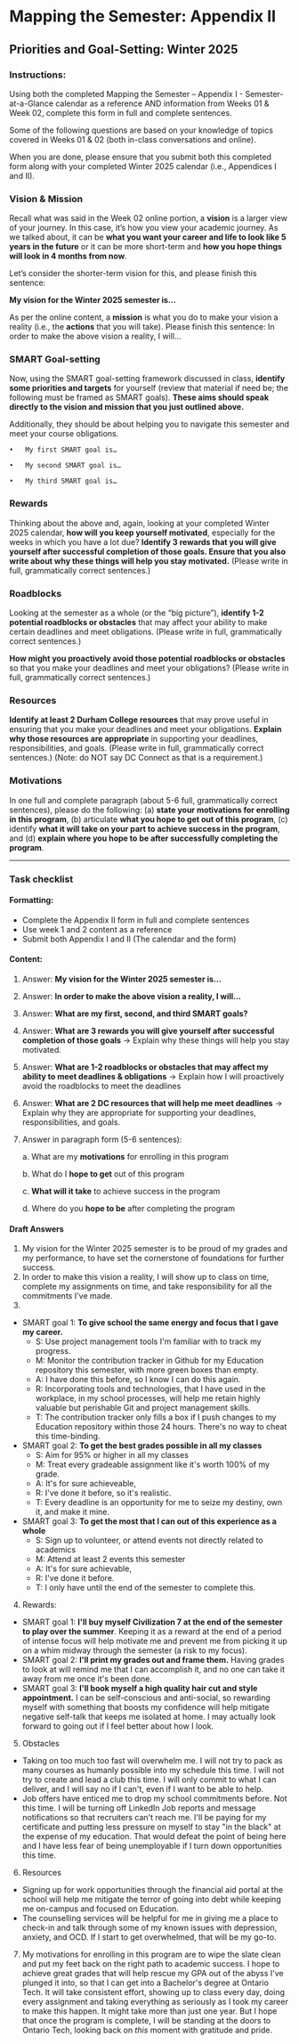 # Mapping the Semester: Appendix II

## Priorities and Goal-Setting: Winter 2025

### Instructions:
Using both the completed Mapping the Semester – Appendix I - Semester-at-a-Glance calendar as a reference AND information from Weeks 01 & Week 02, complete this form in full and complete sentences. 

Some of the following questions are based on your knowledge of topics covered in Weeks 01 & 02 (both in-class conversations and online).

When you are done, please ensure that you submit both this completed form along with your completed Winter 2025 calendar (i.e., Appendices I and II). 

### Vision & Mission
Recall what was said in the Week 02 online portion, a **vision** is a larger view of your journey. In this case, it’s how you view your academic journey. As we talked about, it can be **what you want your career and life to look like 5 years in the future** or it can be more short-term and **how you hope things will look in 4 months from now**. 

Let’s consider the shorter-term vision for this, and please finish this sentence:

**My vision for the Winter 2025 semester is…**

As per the online content, a **mission** is what you do to make your vision a reality (i.e., the **actions** that you will take). Please finish this sentence:
In order to make the above vision a reality, I will…

### SMART Goal-setting
Now, using the SMART goal-setting framework discussed in class, **identify some priorities and targets** for yourself (review that material if need be; the following must be framed as SMART goals). **These aims should speak directly to the vision and mission that you just outlined above.** 

Additionally, they should be about helping you to navigate this semester and meet your course obligations. 
    
	•	My first SMART goal is…

	•	My second SMART goal is…

	•	My third SMART goal is…

### Rewards
Thinking about the above and, again, looking at your completed Winter 2025 calendar, **how will you keep yourself motivated**, especially for the weeks in which you have a lot due? **Identify 3 rewards that you will give yourself after successful completion of those goals. Ensure that you also write about why these things will help you stay motivated.** (Please write in full, grammatically correct sentences.)

### Roadblocks
Looking at the semester as a whole (or the “big picture”), **identify 1-2 potential roadblocks or obstacles** that may affect your ability to make certain deadlines and meet obligations. (Please write in full, grammatically correct sentences.) 

**How might you proactively avoid those potential roadblocks or obstacles** so that you make your deadlines and meet your obligations? (Please write in full, grammatically correct sentences.)

### Resources
**Identify at least 2 Durham College resources** that may prove useful in ensuring that you make your deadlines and meet your obligations. **Explain why those resources are appropriate** in supporting your deadlines, responsibilities, and goals. (Please write in full, grammatically correct sentences.) (Note: do NOT say DC Connect as that is a requirement.)

### Motivations
In one full and complete paragraph (about 5-6 full, grammatically correct sentences), please do the following: (a) **state your motivations for enrolling in this program**, (b) articulate **what you hope to get out of this program**, (c) identify **what it will take on your part to achieve success in the program**, and (d) **explain where you hope to be after successfully completing the program**.

------

### Task checklist
#### Formatting:
* Complete the Appendix II form in full and complete sentences
* Use week 1 and 2 content as a reference
* Submit both Appendix I and II (The calendar and the form)

#### Content:
1. Answer: **My vision for the Winter 2025 semester is…**
2. Answer: **In order to make the above vision a reality, I will…**
3. Answer: **What are my first, second, and third SMART goals?**
4. Answer: **What are 3 rewards you will give yourself after successful completion of those goals** → Explain why these things will help you stay motivated.
5. Answer: **What are 1-2 roadblocks or obstacles that may affect my ability to meet deadlines & obligations** → Explain how I will proactively avoid the roadblocks to meet the deadlines
6. Answer: **What are 2 DC resources that will help me meet deadlines** → Explain why they are appropriate for supporting your deadlines, responsibilities, and goals. 
7. Answer in paragraph form (5-6 sentences): 

   a. What are my **motivations** for enrolling in this program

   b. What do I **hope to get** out of this program

   c. **What will it take** to achieve success in the program

   d. Where do you **hope to be** after completing the program

#### Draft Answers
1. My vision for the Winter 2025 semester is to be proud of my grades and my performance, to have set the cornerstone of foundations for further success.
2. In order to make this vision a reality, I will show up to class on time, complete my assignments on time, and take responsibility for all the commitments I've made.
3. 
- SMART goal 1: **To give school the same energy and focus that I gave my career.** 
  - S: Use project management tools I'm familiar with to track my progress. 
  - M: Monitor the contribution tracker in Github for my Education repository this semester, with more green boxes than empty.
  - A: I have done this before, so I know I can do this again. 
  - R: Incorporating tools and technologies, that I have used in the workplace, in my school processes, will help me retain highly valuable but perishable Git and project management skills.
  - T: The contribution tracker only fills a box if I push changes to my Education repository within those 24 hours. There's no way to cheat this time-binding. 
- SMART goal 2: **To get the best grades possible in all my classes**
  - S: Aim for 95% or higher in all my classes
  - M: Treat every gradeable assignment like it's worth 100% of my grade.
  - A: It's for sure achieveable,
  - R: I've done it before, so it's realistic.
  - T: Every deadline is an opportunity for me to seize my destiny, own it, and make it mine.
- SMART goal 3: **To get the most that I can out of this experience as a whole**
  - S: Sign up to volunteer, or attend events not directly related to academics
  - M: Attend at least 2 events this semester
  - A: It's for sure achievable,
  - R: I've done it before.
  - T: I only have until the end of the semester to complete this. 

4. Rewards: 
  - SMART goal 1: **I'll buy myself Civilization 7 at the end of the semester to play over the summer**. Keeping it as a reward at the end of a period of intense focus will help motivate me and prevent me from picking it up on a whim midway through the semester (a risk to my focus).
  - SMART goal 2: **I'll print my grades out and frame them.** Having grades to look at will remind me that I can accomplish it, and no one can take it away from me once it's been done. 
  - SMART goal 3: **I'll book myself a high quality hair cut and style appointment.** I can be self-conscious and anti-social, so rewarding myself with something that boosts my confidence will help mitigate negative self-talk that keeps me isolated at home. I may actually look forward to going out if I feel better about how I look.  

5. Obstacles
  - Taking on too much too fast will overwhelm me. I will not try to pack as many courses as humanly possible into my schedule this time. I will not try to create and lead a club this time. I will only commit to what I can deliver, and I will say no if I can't, even if I want to be able to help. 
  - Job offers have enticed me to drop my school commitments before. Not this time. I will be turning off LinkedIn Job reports and message notifications so that recruiters can't reach me. I'll be paying for my certificate and putting less pressure on myself to stay "in the black" at the expense of my education. That would defeat the point of being here and I have less fear of being unemployable if I turn down opportunities this time. 

6. Resources
  - Signing up for work opportunities through the financial aid portal at the school will help me mitigate the terror of going into debt while keeping me on-campus and focused on Education.
  - The counselling services will be helpful for me in giving me a place to check-in and talk through some of my known issues with depression, anxiety, and OCD. If I start to get overwhelmed, that will be my go-to. 

  7. My motivations for enrolling in this program are to wipe the slate clean and put my feet back on the right path to academic success. I hope to achieve great grades that will help rescue my GPA out of the abyss I've plunged it into, so that I can get into a Bachelor's degree at Ontario Tech. It will take consistent effort, showing up to class every day, doing every assignment and taking everything as seriously as I took my career to make this happen. It might take more than just one year. But I hope that once the program is complete, I will be standing at the doors to Ontario Tech, looking back on _this_ moment with gratitude and pride. 